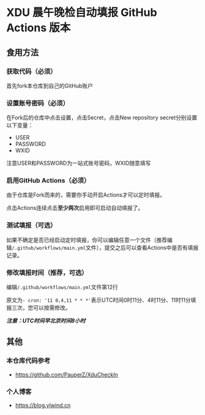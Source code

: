 # XDU 晨午晚检自动填报 GitHub Actions 版本

## 食用方法

### 获取代码（必须）
首先fork本仓库到自己的GitHub账户

### 设置账号密码（必须）
在Fork后的仓库中点击设置，点击Secret，点击New repository secret分别设置以下变量：

* USER
* PASSWORD
* WXID
  
注意USER和PASSWORD为一站式账号密码，WXID随意填写

### 启用GitHub Actions（必须）
由于仓库是Fork而来的，需要你手动开启Actions才可以定时填报。

点击Actions连续点击**至少两次**启用即可启动自动填报了。

### 测试填报（可选）

如果不确定是否已经启动定时填报，你可以编辑任意一个文件（推荐编辑`/.github/workflows/main.yml`文件），提交之后可以查看Actions中是否有填报记录。

### 修改填报时间（推荐，可选）

编辑`/.github/workflows/main.yml`文件第12行

原文为`- cron: '11 0,4,11 * * *'`表示UTC时间0时11分、4时11分、11时11分填报三次，您可以按需修改。

***注意：UTC时间早北京时间8小时***

## 其他

### 本仓库代码参考

* https://github.com/PauperZ/XduCheckIn

### 个人博客

* https://blog.ylwind.cn
